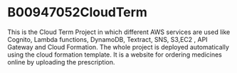 # B00947052CloudTerm
This is the Cloud Term Project in which different AWS services are used like Cognito, Lambda functions, DynamoDB, Textract, SNS, S3,EC2 , API Gateway and Cloud Formation. The whole project is deployed automatically using the cloud formation template. It is a website for ordering medicines online by uploading the prescription.
